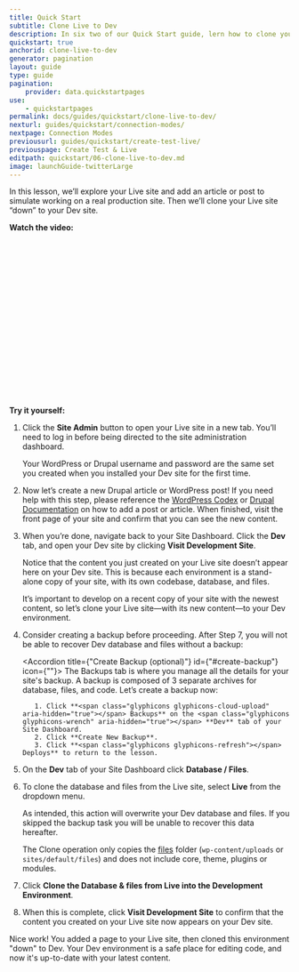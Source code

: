 ```yaml
---
title: Quick Start
subtitle: Clone Live to Dev
description: In six two of our Quick Start guide, lern how to clone your content from Live to Dev.
quickstart: true
anchorid: clone-live-to-dev
generator: pagination
layout: guide
type: guide
pagination:
    provider: data.quickstartpages
use:
    - quickstartpages
permalink: docs/guides/quickstart/clone-live-to-dev/
nexturl: guides/quickstart/connection-modes/
nextpage: Connection Modes
previousurl: guides/quickstart/create-test-live/
previouspage: Create Test & Live
editpath: quickstart/06-clone-live-to-dev.md
image: launchGuide-twitterLarge
---
```


In this lesson, we’ll explore your Live site and add an article or post to simulate working on a real production site. Then we’ll clone your Live site “down” to your Dev site.

**Watch the video:**

<div class="panel panel-drop panel-guide">
<script src="//fast.wistia.com/embed/medias/wvj88wfy1x.jsonp" async></script><script src="//fast.wistia.com/assets/external/E-v1.js" async></script><div class="wistia_responsive_padding" style="padding:56.25% 0 0 0;position:relative;"><div class="wistia_responsive_wrapper" style="height:100%;left:0;position:absolute;top:0;width:100%;"><div class="wistia_embed wistia_async_wvj88wfy1x videoFoam=true" style="height:100%;width:100%">&nbsp;</div></div></div>
</div>

**Try it yourself:**

1. Click the **<span class="glyphicons glyphicons-new-window-alt" aria-hidden="true"></span> Site Admin** button to open your Live site in a new tab. You’ll need to log in before being directed to the site administration dashboard.

    <Alert title="Note" type="info">
    Your WordPress or Drupal username and password are the same set you created when you installed your Dev site for the first time.
    </Alert>

2. Now let’s create a new Drupal article or WordPress post! If you need help with this step, please reference the [WordPress Codex](https://codex.wordpress.org/Posts) or [Drupal Documentation](https://www.drupal.org/docs/8/administering-drupal-8-site/managing-content/) on how to add a post or article.  When finished, visit the front page of your site and confirm that you can see the new content.

3. When you’re done, navigate back to your Site Dashboard. Click the **<span class="glyphicons glyphicons-wrench" aria-hidden="true"></span> Dev** tab, and open your Dev site by clicking **<span class="glyphicons glyphicons-new-window-alt" aria-hidden="true"></span> Visit Development Site**.

    Notice that the content you just created on your Live site doesn’t appear here on your Dev site. This is because each environment is a stand-alone copy of your site, with its own codebase, database, and files.

    It’s important to develop on a recent copy of your site with the newest content, so let’s clone your Live site—with its new content—to your Dev environment.

4. Consider creating a backup before proceeding. After Step 7, you will not be able to recover Dev database and files without a backup:

    <Accordion title={"Create Backup (optional)"} id={"#create-backup"} icon={""}>
          The Backups tab is where you manage all the details for your site's backup. A backup is composed of 3 separate archives for database, files, and code. Let’s create a backup now:

          1. Click **<span class="glyphicons glyphicons-cloud-upload" aria-hidden="true"></span> Backups** on the <span class="glyphicons glyphicons-wrench" aria-hidden="true"></span> **Dev** tab of your Site Dashboard.
          2. Click **Create New Backup**.
          3. Click **<span class="glyphicons glyphicons-refresh"></span> Deploys** to return to the lesson.
</Accordion>

5. On the **<span class="glyphicons glyphicons-wrench" aria-hidden="true"></span> Dev** tab of your Site Dashboard click **<span class="glyphicons glyphicons-server" aria-hidden="true"></span> Database / Files**.

6. To clone the database and files from the Live site, select **Live** from the dropdown menu.

    <Alert tile="Warning" type="danger">
    As intended, this action will overwrite your Dev database and files. If you skipped the backup task you will be unable to recover this data hereafter.

    The Clone operation only copies the [files](/docs/files/) folder (`wp-content/uploads` or `sites/default/files`) and does not include core, theme, plugins or modules.
    </Alert>

7. Click **Clone the Database & files from Live into the Development Environment**.

8. When this is complete, click **<span class="glyphicons glyphicons-new-window-alt" aria-hidden="true"></span> Visit Development Site** to confirm that the content you created on your Live site now appears on your Dev site.

Nice work! You added a page to your Live site, then cloned this environment "down" to Dev. Your Dev environment is a safe place for editing code, and now it's up-to-date with your latest content.
